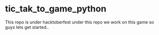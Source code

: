 # tic_tak_to_game_python
This repo is under hacktoberfest under this repo we work on this game so guys lets get started..
